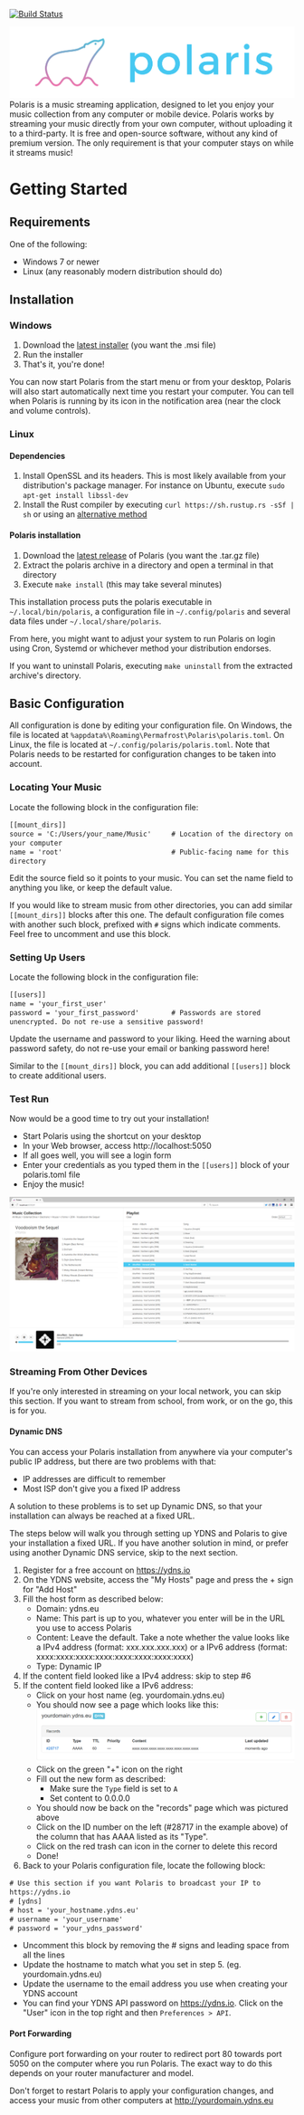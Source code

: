 [![Build Status](https://travis-ci.org/agersant/polaris.svg?branch=master)](https://travis-ci.org/agersant/polaris)

<img src="res/readme/logo.png?raw=true"/>
Polaris is a music streaming application, designed to let you enjoy your music collection from any computer or mobile device. Polaris works by streaming your music directly from your own computer, without uploading it to a third-party. It is free and open-source software, without any kind of premium version. The only requirement is that your computer stays on while it streams music!

# Getting Started

## Requirements

One of the following:
- Windows 7 or newer
- Linux (any reasonably modern distribution should do)

## Installation

### Windows
1. Download the [latest installer](https://github.com/agersant/polaris/releases/latest) (you want the .msi file)
2. Run the installer
3. That's it, you're done!

You can now start Polaris from the start menu or from your desktop, Polaris will also start automatically next time you restart your computer. You can tell when Polaris is running by its icon in the notification area (near the clock and volume controls).

### Linux

#### Dependencies

1. Install OpenSSL and its headers. This is most likely available from your distribution's package manager. For instance on Ubuntu, execute `sudo apt-get install libssl-dev`
2. Install the Rust compiler by executing `curl https://sh.rustup.rs -sSf | sh` or using an [alternative method](https://www.rust-lang.org/en-US/install.html)

#### Polaris installation
1. Download the [latest release]((https://github.com/agersant/polaris/releases/latest)) of Polaris (you want the .tar.gz file)
2. Extract the polaris archive in a directory and open a terminal in that directory
3. Execute `make install` (this may take several minutes)

This installation process puts the polaris executable in `~/.local/bin/polaris`, a configuration file in `~/.config/polaris` and several data files under `~/.local/share/polaris`.

From here, you might want to adjust your system to run Polaris on login using Cron, Systemd or whichever method your distribution endorses.

If you want to uninstall Polaris, executing `make uninstall` from the extracted archive's directory.

## Basic Configuration

All configuration is done by editing your configuration file. On Windows, the file is located at `%appdata%\Roaming\Permafrost\Polaris\polaris.toml`. On Linux, the file is located at `~/.config/polaris/polaris.toml`. Note that Polaris needs to be restarted for configuration changes to be taken into account.

### Locating Your Music

Locate the following block in the configuration file:

```
[[mount_dirs]]
source = 'C:/Users/your_name/Music'		# Location of the directory on your computer
name = 'root'							# Public-facing name for this directory
```

Edit the source field so it points to your music. You can set the name field to anything you like, or keep the default value.

If you would like to stream music from other directories, you can add similar `[[mount_dirs]]` blocks after this one. The default configuration file comes with another such block, prefixed with `#` signs which indicate comments. Feel free to uncomment and use this block.

### Setting Up Users

Locate the following block in the configuration file:

```
[[users]]
name = 'your_first_user'
password = 'your_first_password'		# Passwords are stored unencrypted. Do not re-use a sensitive password!
```

Update the username and password to your liking. Heed the warning about password safety, do not re-use your email or banking password here! 

Similar to the `[[mount_dirs]]` block, you can add additional `[[users]]` block to create additional users.

### Test Run

Now would be a good time to try out your installation!

- Start Polaris using the shortcut on your desktop
- In your Web browser, access http://localhost:5050
- If all goes well, you will see a login form
- Enter your credentials as you typed them in the `[[users]]` block of your polaris.toml file
- Enjoy the music!

![Polaris Web UI](res/readme/web_ui.png?raw=true "Polaris Web UI")

### Streaming From Other Devices

If you're only interested in streaming on your local network, you can skip this section. If you want to stream from school, from work, or on the go, this is for you.

#### Dynamic DNS

You can access your Polaris installation from anywhere via your computer's public IP address, but there are two problems with that:
- IP addresses are difficult to remember
- Most ISP don't give you a fixed IP address

A solution to these problems is to set up Dynamic DNS, so that your installation can always be reached at a fixed URL.

The steps below will walk you through setting up YDNS and Polaris to give your installation a fixed URL. If you have another solution in mind, or prefer using another Dynamic DNS service, skip to the next section. 

1. Register for a free account on https://ydns.io
2. On the YDNS website, access the "My Hosts" page and press the + sign for "Add Host"
3. Fill the host form as described below:
	- Domain: ydns.eu
	- Name: This part is up to you, whatever you enter will be in the URL you use to access Polaris
	- Content: Leave the default. Take a note whether the value looks like a IPv4 address (format: xxx.xxx.xxx.xxx) or a IPv6 address (format: xxxx:xxxx:xxxx:xxxx:xxxx:xxxx:xxxx:xxxx)
	- Type: Dynamic IP
4. If the content field looked like a IPv4 address:	skip to step #6
5. If the content field looked like a IPv6 address:
	- Click on your host name (eg. yourdomain.ydns.eu)
    - You should now see a page which looks like this:
	![YDNS Records](res/readme/ydns_records.png?raw=true "YDNS Records")
	- Click on the green "+" icon on the right 
	- Fill out the new form as described:
		- Make sure the `Type` field is set to `A`
		- Set content to 0.0.0.0
	- You should now be back on the "records" page which was pictured above
	- Click on the ID number on the left (#28717 in the example above) of the column that has AAAA listed as its "Type".
	- Click on the red trash can icon in the corner to delete this record
	- Done!
6. Back to your Polaris configuration file, locate the following block:
```
# Use this section if you want Polaris to broadcast your IP to https://ydns.io 
# [ydns]
# host = 'your_hostname.ydns.eu'
# username = 'your_username'
# password = 'your_ydns_password'
```
- Uncomment this block by removing the # signs and leading space from all the lines
- Update the hostname to match what you set in step 5. (eg. yourdomain.ydns.eu)
- Update the username to the email address you use when creating your YDNS account
- You can find your YDNS API password on https://ydns.io. Click on the "User" icon in the top right and then `Preferences > API`.

#### Port Forwarding
Configure port forwarding on your router to redirect port 80 towards port 5050 on the computer where you run Polaris. The exact way to do this depends on your router manufacturer and model.

Don't forget to restart Polaris to apply your configuration changes, and access your music from other computers at http://yourdomain.ydns.eu
